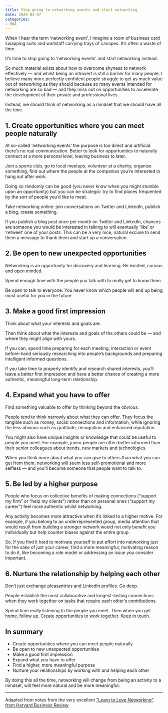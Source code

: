 ```yaml
---
title: Stop going to networking events and start networking
date: 2020-03-07
categories:
- MBA
---
```


When I hear the term ‘networking event’, I imagine a room of business card swapping suits and waitstaff carrying trays of canapes. It’s often a waste of time.

It’s time to stop going to ‘networking events’ and start networking instead.

So much material exists about how to overcome shyness to network effectively — and whilst being an introvert is still a barrier for many people, I believe many more perfectly confident people struggle to get as much value out of networking as they should because so many events intended for networking are so bad — and they miss out on opportunities to accelerate the development of their private and professional lives.
	
Instead, we should think of networking as a mindset that we should have all the time.

## 1. Create opportunities where you can meet people naturally

At so-called ‘networking events’ the purpose is too direct and artificial: there’s no real communication. Better to look for opportunities to naturally connect at a more personal level, leaving business to later.

Join a sports club, go to local meetups, volunteer at a charity, organise something, find out where the people at the companies you’re interested in hang out after work.

Doing so randomly can be good (you never know when you might stumble upon an opportunity) but you can be strategic: try to find places frequented by the sort of people you’d like to meet.

Take networking online: join conversations on Twitter and LinkedIn, publish a blog, create something.

If you publish a blog post once per month on Twitter and LinkedIn, chances are someone you would be interested in talking to will eventually ‘like’ or ‘retweet’ one of your posts. This can be a very nice, natural excuse to send them a message to thank them and start up a conversation.

## 2. Be open to new unexpected opportunities

Networking is an opportunity for discovery and learning. Be excited, curious and open minded.

Spend enough time with the people you talk with to really get to know them.

Be open to talk to everyone. You never know which people will end up being most useful for you in the future.

## 3. Make a good first impression

Think about what your interests and goals are.

Then think about what the interests and goals of the others could be — and where they might align with yours.

If you can, spend time preparing for each meeting, interaction or event before-hand seriously researching into people’s backgrounds and preparing intelligent informed questions.

If you take time to properly identify and research shared interests, you’ll leave a better first impression and have a better chance of creating a more authentic, meaningful long-term relationship.

## 4. Expand what you have to offer

Find something valuable to offer by thinking beyond the obvious.

People tend to think narrowly about what they can offer. They focus the tangible such as money, social connections and information, while ignoring the less obvious such as gratitude, recognition and enhanced reputation.

You might also have unique insights or knowledge that could be useful to people you meet. For example, junior people are often better informed than their senior colleagues about trends, new markets and technologies.

When you think more about what you can give to others than what you can get from them, networking will seem less self-promotional and more selfless — and you’ll become someone that people want to talk to.

## 5. Be led by a higher purpose

People who focus on collective benefits of making connections (“support my firm” or “help my clients”) rather than on personal ones (“support my career”) feel more authentic whilst networking.

Any activity becomes more attractive when it’s linked to a higher motive. For example, if you belong to an underrepresented group, media attention that would result from building a stronger network would not only benefit you individually but help counter biases against the entire group.

So, if you find it hard to motivate yourself to put effort into networking just for the sake of just your career, find a more meaningful, motivating reason to do it, like becoming a role model or addressing an issue you consider important.

## 6. Nurture the relationship by helping each other

Don’t just exchange pleasantries and LinkedIn profiles. Go deep.

People establish the most collaborative and longest-lasting connections when they work together on tasks that require each other’s contributions.

Spend time really listening to the people you meet. Then when you get home, follow up. Create opportunities to work together. Keep in touch.

## In summary

- Create opportunities where you can meet people naturally
- Be open to new unexpected opportunities
- Make a good first impression
- Expand what you have to offer
- Find a higher, more meaningful purpose
- Nurture your relationships by working with and helping each other

By doing this all the time, networking will change from being an activity to a mindset, will feel more natural and be more meaningful.

---

Adapted from notes from the very excellent [“Learn to Love Networking” from Harvard Business Review](https://hbr.org/2016/05/learn-to-love-networking)
